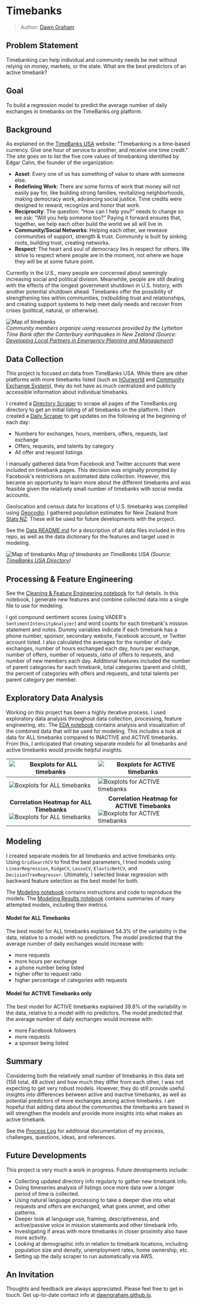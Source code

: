 # Timebanks
> Author: [Dawn Graham](https://dawngraham.github.io/)

## Problem Statement
Timebanking can help individual and community needs be met without relying on money, markets, or the state. What are the best predictors of an active timebank?

## Goal
To build a regression model to predict the average number of daily exchanges in timebanks on the TimeBanks.org platform.

## Background
As explained on the [TimeBanks USA](https://timebanks.org/) website: "Timebanking is a time-based currency. Give one hour of service to another, and receive one time credit." The site goes on to list the five core values of timebanking identified by Edgar Cahn, the founder of the organization: 

- **Asset**: Every one of us has something of value to share with someone else.
- **Redefining Work**: There are some forms of work that money will not easily pay for, like building strong families, revitalizing neighborhoods, making democracy work, advancing social justice. Time credits were designed to reward, recognize and honor that work.
- **Reciprocity**: The question: “How can I help you?” needs to change so we ask: “Will you help someone too?” Paying it forward ensures that, together, we help each other build the world we all will live in.
- **Community/Social Networks**: Helping each other, we reweave communities of support, strength & trust. Community is built by sinking roots, building trust, creating networks. 
- **Respect**: The heart and soul of democracy lies in respect for others. We strive to respect where people are in the moment, not where we hope they will be at some future point.

Currently in the U.S., many people are concerned about seemingly increasing social and political division. Meanwhile, people are still dealing with the effects of the longest government shutdown in U.S. history, with another potential shutdown ahead. Timebanks offer the possibility of strengthening ties within communities, (re)building trust and relationships, and creating support systems to help meet daily needs and recover from crises (political, natural, or otherwise).

![Map of timebanks](./images/earthquake.jpg)  
*Community members organize using resources provided by the Lyttelton Time Bank after the Canterbury earthquakes in New Zealand (Source: [Developing Local Partners in Emergency Planning and Management](https://ir.canterbury.ac.nz/handle/10092/8208))*

## Data Collection
This project is focused on data from TimeBanks USA. While there are other platforms with more timebanks listed (such as [hOurworld](http://hourworld.org/) and [Community Exchange System](https://www.community-exchange.org)), they do not have as much centralized and publicly accessible information about individual timebanks.  

I created a [Directory Scraper](/notebooks/01_tb_scrape_directory.ipynb) to scrape all pages of the TimeBanks.org directory to get an initial listing of all timebanks on the platform. I then created a [Daily Scraper](/notebooks/02_tb_daily_scraper.ipynb) to get updates on the following at the beginning of each day:

- Numbers for exchanges, hours, members, offers, requests, last exchange
- Offers, requests, and talents by category
- All offer and request listings

I manually gathered data from Facebook and Twitter accounts that were included on timebank pages. This decision was originally prompted by Facebook's restrictions on automated data collection. However, this became an opportunity to learn more about the different timebanks and was feasible given the relatively small number of timebanks with social media accounts.

Geolocation and census data for locations of U.S. timebanks was compiled using [Geocodio](https://www.geocod.io/). I gathered population estimates for New Zealand from [Stats NZ](https://www.stats.govt.nz/). These will be used for future developments with the project.

See the [Data README.md](/data/README.md) for a description of all data files included in this repo, as well as the data dictionary for the features and target used in modeling.

![Map of timebanks](./images/map.png)
*Map of timebanks on TimeBanks USA (Source: [TimeBanks USA Directory](http://community.timebanks.org/))*

## Processing & Feature Engineering
See the [Cleaning & Feature Engineering notebook](/notebooks/03_tb_cleaning_engineering.ipynb) for full details. In this notebook, I generate new features and combine collected data into a single file to use for modeling.

I got compound sentiment scores (using VADER's `SentimentIntensityAnalyzer`) and word counts for each timebank's mission statement and notes. Dummy variables indicate if each timebank has a phone number, sponsor, secondary website, Facebook account, or Twitter account listed. I also calculated the averages for the number of daily exchanges, number of hours exchanged each day, hours per exchange, number of offers, number of requests, ratio of offers to requests, and number of new members each day. Additional features included the number of parent categories for each timebank, total categories (parent and child), the percent of categories with offers and requests, and total talents per parent category per member.

## Exploratory Data Analysis
Working on this project has been a highly iterative process. I used exploratory data analysis throughout data collection, processing, feature engineering, etc. The [EDA notebook](/notebooks/04_tb_eda.ipynb) contains analysis and visualization of the combined data that will be used for modeling. This includes a look at data for ALL timebanks compared to INACTIVE and ACTIVE timebanks. From this, I anticipated that creating separate models for all timebanks and active timebanks would provide helpful insights.

|![Boxplots for ALL timebanks](./images/boxplots_all.png) | ![Boxplots for ACTIVE timebanks](./images/boxplots_active.png) |
|---|---|
|![Boxplots for ALL timebanks](./images/boxplots2_all.png) | ![Boxplots for ACTIVE timebanks](./images/boxplots2_active.png) |
|<center>**Correlation Heatmap for ALL Timebanks**<br></center>![Boxplots for ALL timebanks](./images/heatmap_all.png) | <center>**Correlation Heatmap for ACTIVE Timebanks**<br></center>![Boxplots for ACTIVE timebanks](./images/heatmap_active.png) |

## Modeling
I created separate models for all timebanks and active timebanks only. Using `GridSearchCV` to find the best parameters, I tried models using `LinearRegression`, `RidgeCV`, `LassoCV`, `ElasticNetCV`, and `DecisionTreeRegressor`. Ultimately, I selected linear regression with backward feature selection as the best model for both.

The [Modeling notebook](./notebooks/05_tb_modeling.ipynb) contains instructions and code to reproduce the models. The [Modeling Results notebook](./notebooks/06_tb_modeling_results.ipynb) contains summaries of many attempted models, including their metrics.

#### Model for ALL Timebanks
The best model for ALL timebanks explained 54.3% of the variability in the data, relative to a model with no predictors. The model predicted that the average number of daily exchanges would increase with:

- more requests
- more hours per exchange
- a phone number being listed
- higher offer to request ratio
- higher percentage of categories with requests

#### Model for ACTIVE Timebanks only 
The best model for ACTIVE timebanks explained 39.8% of the variability in the data, relative to a model with no predictors. The model predicted that the average number of daily exchanges would increase with:

- more Facebook followers
- more requests
- a sponsor being listed

## Summary
Considering both the relatively small number of timebanks in this data set (156 total, 48 active) and how much they differ from each other, I was not expecting to get very robust models. However, they do still provide useful insights into differences between active and inactive timebanks, as well as potential predictors of more exchanges among active timebanks. I am hopeful that adding data about the communities the timebanks are based in will strengthen the models and provide more insights into what makes an active timebank.

See the [Process Log](./process_log.md) for additional documentation of my process, challenges, questions, ideas, and references.

## Future Developments
This project is very much a work in progress. Future developments include:

- Collecting updated directory info regularly to gather new timebank info.
- Doing timeseries analysis of listings once more data over a longer period of time is collected.
- Using natural language processing to take a deeper dive into what requests and offers are exchanged, what goes unmet, and other patterns.
- Deeper look at language use, framing, descriptiveness, and active/passive voice in mission statements and other timebank info.
- Investigating if areas with more timebanks in closer proximity also have more activity.
- Looking at demographic info in relation to timebank locations, including population size and density, unemployment rates, home ownership, etc.
- Setting up the daily scraper to run automatically via AWS.

## An Invitation
Thoughts and feedback are always appreciated. Please feel free to get in touch. Get up-to-date contact info at [dawngraham.github.io](https://dawngraham.github.io/).